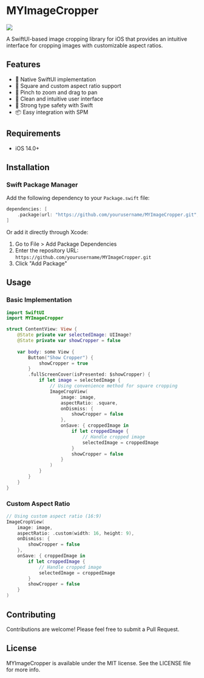 # MYImageCropper
[![](https://img.shields.io/badge/Swift%20Package%20Manager-compatible-brightgreen.svg)](https://github.com/apple/swift-package-manager)

A SwiftUI-based image cropping library for iOS that provides an intuitive interface for cropping images with customizable aspect ratios.

## Features

- 📱 Native SwiftUI implementation
- 🎯 Square and custom aspect ratio support
- 🔄 Pinch to zoom and drag to pan
- 🎨 Clean and intuitive user interface
- 💪 Strong type safety with Swift
- 📦 Easy integration with SPM

## Requirements

- iOS 14.0+

## Installation

### Swift Package Manager

Add the following dependency to your `Package.swift` file:

```swift
dependencies: [
    .package(url: "https://github.com/yourusername/MYImageCropper.git", from: "1.0.0")
]
```

Or add it directly through Xcode:
1. Go to File > Add Package Dependencies
2. Enter the repository URL: `https://github.com/yourusername/MYImageCropper.git`
3. Click "Add Package"

## Usage

### Basic Implementation

```swift
import SwiftUI
import MYImageCropper

struct ContentView: View {
    @State private var selectedImage: UIImage?
    @State private var showCropper = false
    
    var body: some View {
        Button("Show Cropper") {
            showCropper = true
        }
        .fullScreenCover(isPresented: $showCropper) {
            if let image = selectedImage {
                // Using convenience method for square cropping
                ImageCropView(
                    image: image,
                    aspectRatio: .square,
                    onDismiss: {
                        showCropper = false
                    },
                    onSave: { croppedImage in
                        if let croppedImage {
                            // Handle cropped image
                            selectedImage = croppedImage
                        }
                        showCropper = false
                    }
                )
            }
        }
    }
}
```

### Custom Aspect Ratio

```swift
// Using custom aspect ratio (16:9)
ImageCropView(
    image: image,
    aspectRatio: .custom(width: 16, height: 9),
    onDismiss: {
        showCropper = false
    },
    onSave: { croppedImage in
        if let croppedImage {
            // Handle cropped image
            selectedImage = croppedImage
        }
        showCropper = false
    }
)
```

## Contributing

Contributions are welcome! Please feel free to submit a Pull Request.

## License

MYImageCropper is available under the MIT license. See the LICENSE file for more info.
